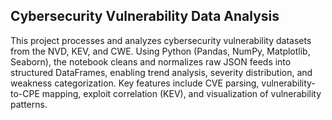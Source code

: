 ## Cybersecurity Vulnerability Data Analysis
This project processes and analyzes cybersecurity vulnerability datasets from the NVD, KEV, and CWE. Using Python (Pandas, NumPy, Matplotlib, Seaborn), the notebook cleans and normalizes raw JSON feeds into structured DataFrames, enabling trend analysis, severity distribution, and weakness categorization. Key features include CVE parsing, vulnerability-to-CPE mapping, exploit correlation (KEV), and visualization of vulnerability patterns.
